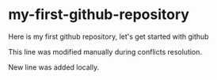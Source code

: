 # my-first-github-repository
Here is my first github repository, let's get started with github

This line was modified manually during conflicts resolution.

New line was added locally.